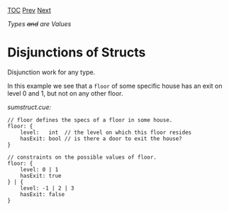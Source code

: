[TOC](Readme.md) [Prev](defaults.md) [Next](numbers.md)

_Types ~~and~~ are Values_

# Disjunctions of Structs

Disjunction work for any type.

In this example we see that a `floor` of some specific house
has an exit on level 0 and 1, but not on any other floor.

<!-- CUE editor -->
_sumstruct.cue:_
```
// floor defines the specs of a floor in some house.
floor: {
    level:   int  // the level on which this floor resides
    hasExit: bool // is there a door to exit the house?
}

// constraints on the possible values of floor.
floor: {
    level: 0 | 1
    hasExit: true
} | {
    level: -1 | 2 | 3
    hasExit: false
}
```
